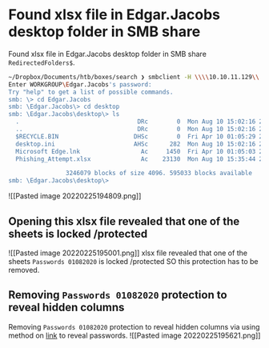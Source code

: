 # Found xlsx file in Edgar.Jacobs desktop folder in SMB share 
Found xlsx file in Edgar.Jacobs desktop folder in SMB share `RedirectedFolders$`.
```bash
~/Dropbox/Documents/htb/boxes/search ❯ smbclient -H \\\\10.10.11.129\\'RedirectedFolders$' -U 'Edgar.Jacobs'
Enter WORKGROUP\Edgar.Jacobs's password:
Try "help" to get a list of possible commands.
smb: \> cd Edgar.Jacobs
smb: \Edgar.Jacobs\> cd desktop
smb: \Edgar.Jacobs\desktop\> ls
  .                                 DRc        0  Mon Aug 10 15:02:16 2020
  ..                                DRc        0  Mon Aug 10 15:02:16 2020
  $RECYCLE.BIN                     DHSc        0  Fri Apr 10 01:05:29 2020
  desktop.ini                      AHSc      282  Mon Aug 10 15:02:16 2020
  Microsoft Edge.lnk                 Ac     1450  Fri Apr 10 01:05:03 2020
  Phishing_Attempt.xlsx              Ac    23130  Mon Aug 10 15:35:44 2020

                3246079 blocks of size 4096. 595033 blocks available
smb: \Edgar.Jacobs\desktop\>
```
![[Pasted image 20220225194809.png]]
## Opening this xlsx file revealed that one of the sheets is locked /protected
![[Pasted image 20220225195001.png]]
xlsx file revealed that one of the sheets `Passwords 01082020` is locked /protected
SO this protection has to be removed.
## Removing `Passwords 01082020` protection to reveal hidden columns
Removing `Passwords 01082020` protection to reveal hidden columns via using method on [link](https://andreafortuna.org/2018/02/14/how-to-unprotect-excel-worksheet-in-5-simple-steps/) to reveal passwords.
![[Pasted image 20220225195621.png]]

